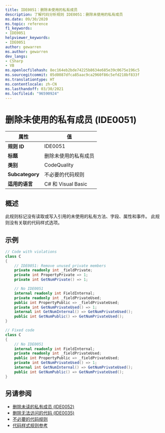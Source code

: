 ```yaml
---
title: IDE0051：删除未使用的私有成员
description: 了解代码分析规则 IDE0051：删除未使用的私有成员
ms.date: 09/30/2020
ms.topic: reference
f1_keywords:
- IDE0051
helpviewer_keywords:
- IDE0051
author: gewarren
ms.author: gewarren
dev_langs:
- CSharp
- VB
ms.openlocfilehash: 8ec164eb2bde74225b8634e685e39c0675e196c5
ms.sourcegitcommit: 05d0087dfca85aac9ca2960f86c5efd218bf833f
ms.translationtype: HT
ms.contentlocale: zh-CN
ms.lasthandoff: 03/30/2021
ms.locfileid: "96590924"
---
```

# <a name="remove-unused-private-member-ide0051"></a>删除未使用的私有成员 (IDE0051)

|属性|值|
|-|-|
| **规则 ID** | IDE0051 |
| **标题** | 删除未使用的私有成员 |
| **类别** | CodeQuality |
| **Subcategory** | 不必要的代码规则 |
| **适用的语言** | C# 和 Visual Basic |

## <a name="overview"></a>概述

此规则标记没有读取或写入引用的未使用的私有方法、字段、属性和事件。 此规则没有关联的代码样式选项。

## <a name="example"></a>示例

```csharp
// Code with violations
class C
{
    // IDE0051: Remove unused private members
    private readonly int _fieldPrivate;
    private int PropertyPrivate => 1;
    private int GetNumPrivate() => 1;

    // No IDE0051
    internal readonly int FieldInternal;
    private readonly int _fieldPrivateUsed;
    public int PropertyPublic => _fieldPrivateUsed;
    private int GetNumPrivateUsed() => 1;
    internal int GetNumInternal() => GetNumPrivateUsed();
    public int GetNumPublic() => GetNumPrivateUsed();
}

// Fixed code
class C
{
    // No IDE0051
    internal readonly int FieldInternal;
    private readonly int _fieldPrivateUsed;
    public int PropertyPublic => _fieldPrivateUsed;
    private int GetNumPrivateUsed() => 1;
    internal int GetNumInternal() => GetNumPrivateUsed();
    public int GetNumPublic() => GetNumPrivateUsed();
}
```

## <a name="see-also"></a>另请参阅

- [删除未读的私有成员 (IDE0052)](ide0052.md)
- [删除无法访问的代码 (IDE0035)](ide0035.md)
- [不必要的代码规则](unnecessary-code-rules.md)
- [代码样式规则参考](index.md)

